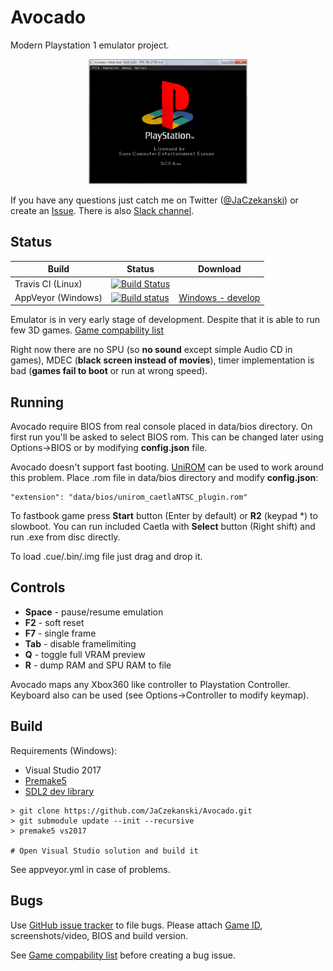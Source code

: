 # Avocado 
Modern Playstation 1 emulator project.

<p align="center">
    <img src="docs/boot.png" height="200">
</p>

If you have any questions just catch me on Twitter ([@JaCzekanski](https://twitter.com/JaCzekanski)) or create an [Issue](https://github.com/JaCzekanski/Avocado/issues). There is also [Slack channel](https://publicslack.com/slacks/avocado-emu/invites/new).

## Status

Build   | Status | Download
--------|--------|---------
Travis CI (Linux) | [![Build Status](https://travis-ci.org/JaCzekanski/Avocado.svg?branch=develop)](https://travis-ci.org/JaCzekanski/Avocado)  
AppVeyor (Windows) | [![Build status](https://ci.appveyor.com/api/projects/status/h1cs3bj1vhskjxgx/branch/develop?svg=true)](https://ci.appveyor.com/project/JaCzekanski/avocado/branch/develop) | [Windows - develop](https://ci.appveyor.com/api/projects/JaCzekanski/avocado/artifacts/avocado.zip?branch=develop&job=Environment%3A+TOOLSET%3Dvs2017)


Emulator is in very early stage of development. Despite that it is able to run few 3D games. [Game compability list](https://github.com/JaCzekanski/Avocado/wiki/Compability)


Right now there are no SPU (so **no sound** except simple Audio CD in games), MDEC (**black screen instead of movies**), timer implementation is bad (**games fail to boot** or run at wrong speed).

## Running

Avocado require BIOS from real console placed in data/bios directory.
On first run you'll be asked to select BIOS rom. This can be changed later using Options->BIOS or by modifying **config.json** file.

Avocado doesn't support fast booting. [UniROM](http://www.psxdev.net/forum/viewtopic.php?t=722) can be used to work around this problem. Place .rom file in data/bios directory and modify **config.json**:
```
"extension": "data/bios/unirom_caetlaNTSC_plugin.rom"
```

To fastbook game press **Start** button (Enter by default) or **R2** (keypad *) to slowboot.
You can run included Caetla with **Select** button (Right shift) and run .exe from disc directly. 

To load .cue/.bin/.img file just drag and drop it.

## Controls

- **Space** - pause/resume emulation
- **F2** - soft reset
- **F7** - single frame
- **Tab** - disable framelimiting
- **Q** - toggle full VRAM preview
- **R** - dump RAM and SPU RAM to file

Avocado maps any Xbox360 like controller to Playstation Controller. Keyboard also can be used (see Options->Controller to modify keymap). 

## Build

Requirements (Windows):
- Visual Studio 2017
- [Premake5](https://premake.github.io/download.html)
- [SDL2 dev library](https://www.libsdl.org/download-2.0.php)

```
> git clone https://github.com/JaCzekanski/Avocado.git
> git submodule update --init --recursive
> premake5 vs2017

# Open Visual Studio solution and build it
```

See appveyor.yml in case of problems.

## Bugs

Use [GitHub issue tracker](https://github.com/JaCzekanski/Avocado/issues) to file bugs. Please attach [Game ID](http://redump.org/discs/system/psx/), screenshots/video, BIOS and build version. 

See [Game compability list](https://github.com/JaCzekanski/Avocado/wiki/Compability) before creating a bug issue.